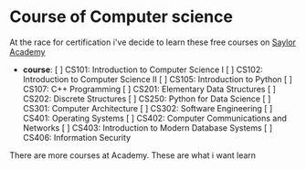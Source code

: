 # Course of Computer science

At the race for certification i've decide to learn these free courses on [Saylor Academy](https://learn.saylor.org/course/CS101)

- __course__:
[ ] CS101: Introduction to Computer Science I
[ ] CS102: Introduction to Computer Science II
[ ] CS105: Introduction to Python
  [ ] CS107: C++ Programming
  [ ] CS201: Elementary Data Structures
  [ ] CS202: Discrete Structures
  [ ] CS250: Python for Data Science
  [ ] CS301: Computer Architecture
  [ ] CS302: Software Engineering
  [ ] CS401: Operating Systems
  [ ] CS402: Computer Communications and Networks
  [ ] CS403: Introduction to Modern Database Systems
  [ ] CS406: Information Security

There are more courses at Academy. These are what i want learn